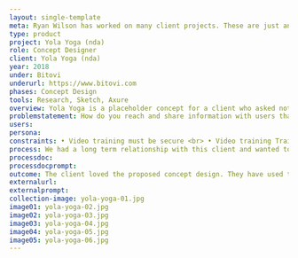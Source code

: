 ```yaml
---
layout: single-template
meta: Ryan Wilson has worked on many client projects. These are just an example of some of the excellent product design work that he could do on your project.
type: product
project: Yola Yoga (nda)
role: Concept Designer
client: Yola Yoga (nda)
year: 2018
under: Bitovi
underurl: https://www.bitovi.com
phases: Concept Design
tools: Research, Sketch, Axure
overview: Yola Yoga is a placeholder concept for a client who asked not publicly share information about their application. While we can't share information about the real client's product, we can say that it is an innovative, online, remote training method that has benefited many durning COVID-19 lockdown.
problemstatement: How do you reach and share information with users that are across the world? Our client had a unique solution that follows strict privacy laws while still allowing real-time video training and student engagement. We helped out client realize this concept as a usable product.
users:
persona:
constraints: • Video training must be secure <br> • Video training Trainers must have access to review their videos from home, even if the video was recorded on a device on location <br> • Starting and stopping video recordings and taking still images from the camera feed must be simple and hands-free <br> • Multiple video sources may be provided to the outgoing main feed
process: We had a long term relationship with this client and wanted to recommend some functional and aesthetic improvements to their product.
processdoc:
processdocprompt:
outcome: The client loved the proposed concept design. They have used the screens and updated flow to help generate more interest and funding for their product.
externalurl:
externalprompt:
collection-image: yola-yoga-01.jpg
image01: yola-yoga-02.jpg
image02: yola-yoga-03.jpg
image03: yola-yoga-04.jpg
image04: yola-yoga-05.jpg
image05: yola-yoga-06.jpg
---
```

